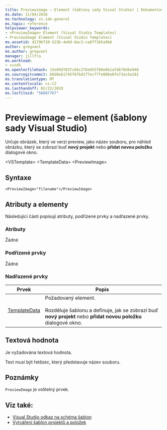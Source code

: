 ```yaml
---
title: Previewimage – Element (šablony sady Visual Studio) | Dokumentace Microsoftu
ms.date: 11/04/2016
ms.technology: vs-ide-general
ms.topic: reference
helpviewer_keywords:
- <PreviewImage> Element (Visual Studio Templates)
- PreviewImage Element (Visual Studio Templates)
ms.assetid: d1796f20-523b-4e0d-8ac3-ca87f3b5a9b6
author: gregvanl
ms.author: gregvanl
manager: jillfra
ms.workload:
- vssdk
ms.openlocfilehash: 15e09d7837c04c276e955f88e8b1afd670d6e948
ms.sourcegitcommit: b0d8e61745f67bd1f7ecf7fe080a0fe73ac6a181
ms.translationtype: MT
ms.contentlocale: cs-CZ
ms.lasthandoff: 02/22/2019
ms.locfileid: "56687767"
---
```

# <a name="previewimage-element-visual-studio-templates"></a>Previewimage – element (šablony sady Visual Studio)
Určuje obrázek, který ve verzi preview, jako název souboru, pro náhled obrázku, který se zobrazí buď **nový projekt** nebo **přidat novou položku** dialogové okno.

 \<VSTemplate> \<TemplateData> \<PreviewImage>

## <a name="syntax"></a>Syntaxe

```
<PreviewImage>"filename"</PreviewImage>
```

## <a name="attributes-and-elements"></a>Atributy a elementy
 Následující části popisují atributy, podřízené prvky a nadřazené prvky.

### <a name="attributes"></a>Atributy
 Žádné

### <a name="child-elements"></a>Podřízené prvky
 Žádné

### <a name="parent-elements"></a>Nadřazené prvky

|Prvek|Popis|
|-------------|-----------------|
|[TemplateData](../extensibility/templatedata-element-visual-studio-templates.md)|Požadovaný element.<br /><br /> Rozděluje šablonu a definuje, jak se zobrazí buď **nový projekt** nebo **přidat novou položku** dialogové okno.|

## <a name="text-value"></a>Textová hodnota
 Je vyžadována textová hodnota.

 Text musí být řetězec, který představuje název souboru.

## <a name="remarks"></a>Poznámky
 `PreviewImage` je volitelný prvek.

## <a name="see-also"></a>Viz také:
- [Visual Studio odkaz na schéma šablon](../extensibility/visual-studio-template-schema-reference.md)
- [Vytváření šablon projektů a položek](../ide/creating-project-and-item-templates.md)